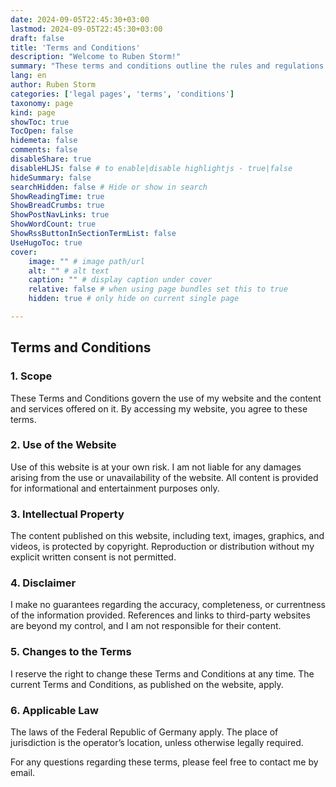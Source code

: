 ```yaml
---
date: 2024-09-05T22:45:30+03:00
lastmod: 2024-09-05T22:45:30+03:00
draft: false
title: 'Terms and Conditions'
description: "Welcome to Ruben Storm!"
summary: "These terms and conditions outline the rules and regulations for the use of Ruben Storm’s Website, located at rubenstorm.github.io."
lang: en
author: Ruben Storm
categories: ['legal pages', 'terms', 'conditions']
taxonomy: page
kind: page
showToc: true
TocOpen: false
hidemeta: false
comments: false
disableShare: true
disableHLJS: false # to enable|disable highlightjs - true|false
hideSummary: false
searchHidden: false # Hide or show in search
ShowReadingTime: true
ShowBreadCrumbs: true
ShowPostNavLinks: true
ShowWordCount: true
ShowRssButtonInSectionTermList: false
UseHugoToc: true
cover:
    image: "" # image path/url
    alt: "" # alt text
    caption: "" # display caption under cover
    relative: false # when using page bundles set this to true
    hidden: true # only hide on current single page

---
```


## Terms and Conditions

### 1. Scope
These Terms and Conditions govern the use of my website and the content and services offered on it. By accessing my website, you agree to these terms.

### 2. Use of the Website
Use of this website is at your own risk. I am not liable for any damages arising from the use or unavailability of the website. All content is provided for informational and entertainment purposes only.

### 3. Intellectual Property
The content published on this website, including text, images, graphics, and videos, is protected by copyright. Reproduction or distribution without my explicit written consent is not permitted.

### 4. Disclaimer
I make no guarantees regarding the accuracy, completeness, or currentness of the information provided. References and links to third-party websites are beyond my control, and I am not responsible for their content.

### 5. Changes to the Terms
I reserve the right to change these Terms and Conditions at any time. The current Terms and Conditions, as published on the website, apply.

### 6. Applicable Law
The laws of the Federal Republic of Germany apply. The place of jurisdiction is the operator’s location, unless otherwise legally required.

For any questions regarding these terms, please feel free to contact me by email.
